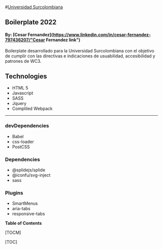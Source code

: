 #[Universidad Surcolombiana](http://www.usco.edu.co/)
## Boilerplate 2022
#### By: [Cesar Fernandez](https://www.linkedin.com/in/cesar-fernandez-797436207/"Cesar Fernandez link")
 
 

Boilerplate desarrollado para la Universidad Surcolombiana con el objetivo de cumplir con las directivas e indicaciones de usuabilidad, accesibilidad y patrones de WC3.

## Technologies 
- HTML 5
- Javascript
- SASS
- Jquery
- Compliled Webpack

----

### devDependencies

- Babel
- css-loader
- PostCSS

### Dependencies

- @splidejs/splide
- @iconfu/svg-inject
- sass

### Plugins

- SmartMenus
- aria-tabs
- responsive-tabs

**Table of Contents**

[TOCM]

[TOC]
